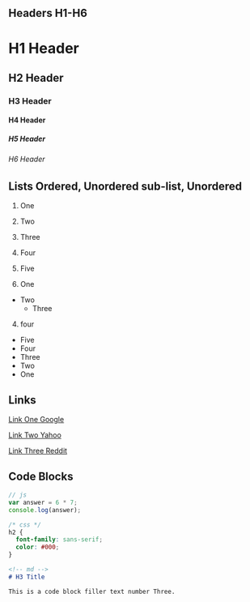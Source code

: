 
## Headers H1-H6

# H1 Header

## H2 Header

### H3 Header

#### H4 Header

##### H5 Header

###### H6 Header

## Lists Ordered, Unordered sub-list, Unordered

1. One
2. Two
3. Three
4. Four
5. Five


1. One
  * Two
    * Three
4. four


* Five
* Four
* Three
* Two
* One


## Links

[Link One Google](google.com)

[Link Two Yahoo](yahoo.com)

[Link Three Reddit](reddit.com)

## Code Blocks

```js
// js
var answer = 6 * 7;
console.log(answer);
```

```css
/* css */
h2 {
  font-family: sans-serif;
  color: #000;
}
```

```md
<!-- md -->
# H3 Title

This is a code block filler text number Three.
```
